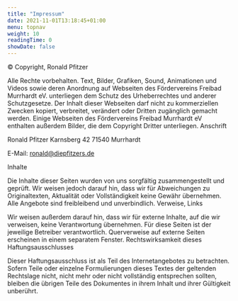 ```yaml
---
title: "Impressum"
date: 2021-11-01T13:18:45+01:00
menu: topnav
weight: 10
readingTime: 0
showDate: false
---
```



© Copyright, Ronald Pfitzer

Alle Rechte vorbehalten. Text, Bilder, Grafiken, Sound, Animationen und Videos sowie deren Anordnung auf Webseiten des Fördervereins Freibad Murrhardt eV. unterliegen dem Schutz des Urheberrechtes und anderer Schutzgesetze. Der Inhalt dieser Webseiten darf nicht zu kommerziellen Zwecken kopiert, verbreitet, verändert oder Dritten zugänglich gemacht werden.
Einige Webseiten des Fördervereins Freibad Murrhardt eV enthalten außerdem Bilder, die dem Copyright Dritter unterliegen.
Anschrift

Ronald Pfitzer
Karnsberg 42
71540 Murrhardt

E-Mail:  ronald@diepfitzers.de


Inhalte

Die Inhalte dieser Seiten wurden von uns sorgfältig zusammengestellt und geprüft.
Wir weisen jedoch darauf hin, dass wir für Abweichungen zu Originaltexten, Aktualität oder Vollständigkeit keine Gewähr übernehmen. Alle Angebote sind freibleibend und unverbindlich.
Verweise, Links

Wir weisen außerdem darauf hin, dass wir für externe Inhalte, auf die wir verweisen, keine Verantwortung übernehmen. Für diese Seiten ist der jeweilige Betreiber verantwortlich.
Querverweise auf externe Seiten erscheinen in einem separatem Fenster.
Rechtswirksamkeit dieses Haftungsausschlusses

Dieser Haftungsausschluss ist als Teil des Internetangebotes zu betrachten. Sofern Teile oder einzelne Formulierungen dieses Textes der geltenden Rechtslage nicht, nicht mehr oder nicht vollständig entsprechen sollten, bleiben die übrigen Teile des Dokumentes in ihrem Inhalt und ihrer Gültigkeit unberührt.

